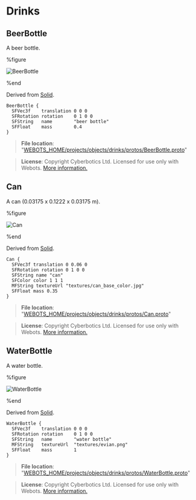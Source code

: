 # Drinks

## BeerBottle

A beer bottle.

%figure

![BeerBottle](images/objects/drinks/BeerBottle/model.png)

%end

Derived from [Solid](../reference/solid.md).

```
BeerBottle {
  SFVec3f    translation 0 0 0
  SFRotation rotation    0 1 0 0
  SFString   name        "beer bottle"
  SFFloat    mass        0.4
}
```

> **File location**: "[WEBOTS\_HOME/projects/objects/drinks/protos/BeerBottle.proto](https://github.com/omichel/webots/tree/master/projects/objects/drinks/protos/BeerBottle.proto)"

> **License**: Copyright Cyberbotics Ltd. Licensed for use only with Webots.
[More information.](https://cyberbotics.com/webots_assets_license)

## Can

A can (0.03175 x 0.1222 x 0.03175 m).

%figure

![Can](images/objects/drinks/Can/model.png)

%end

Derived from [Solid](../reference/solid.md).

```
Can {
  SFVec3f translation 0 0.06 0
  SFRotation rotation 0 1 0 0
  SFString name "can"
  SFColor color 1 1 1
  MFString textureUrl "textures/can_base_color.jpg"
  SFFloat mass 0.35
}
```

> **File location**: "[WEBOTS\_HOME/projects/objects/drinks/protos/Can.proto](https://github.com/omichel/webots/tree/master/projects/objects/drinks/protos/Can.proto)"

> **License**: Copyright Cyberbotics Ltd. Licensed for use only with Webots.
[More information.](https://cyberbotics.com/webots_assets_license)

## WaterBottle

A water bottle.

%figure

![WaterBottle](images/objects/drinks/WaterBottle/model.png)

%end

Derived from [Solid](../reference/solid.md).

```
WaterBottle {
  SFVec3f    translation 0 0 0
  SFRotation rotation    0 1 0 0
  SFString   name        "water bottle"
  MFString   textureUrl  "textures/evian.png"
  SFFloat    mass        1
}
```

> **File location**: "[WEBOTS\_HOME/projects/objects/drinks/protos/WaterBottle.proto](https://github.com/omichel/webots/tree/master/projects/objects/drinks/protos/WaterBottle.proto)"

> **License**: Copyright Cyberbotics Ltd. Licensed for use only with Webots.
[More information.](https://cyberbotics.com/webots_assets_license)

